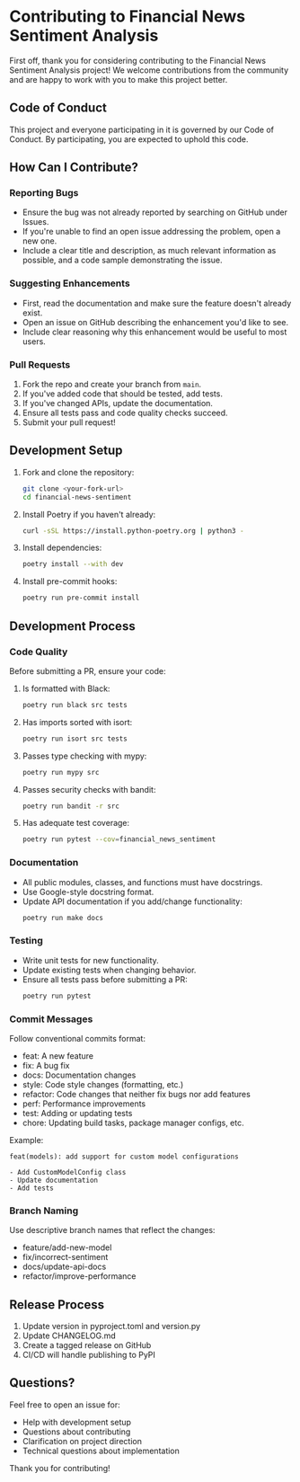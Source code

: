# Contributing to Financial News Sentiment Analysis

First off, thank you for considering contributing to the Financial News Sentiment Analysis project! We welcome contributions from the community and are happy to work with you to make this project better.

## Code of Conduct

This project and everyone participating in it is governed by our Code of Conduct. By participating, you are expected to uphold this code.

## How Can I Contribute?

### Reporting Bugs

- Ensure the bug was not already reported by searching on GitHub under Issues.
- If you're unable to find an open issue addressing the problem, open a new one.
- Include a clear title and description, as much relevant information as possible, and a code sample demonstrating the issue.

### Suggesting Enhancements

- First, read the documentation and make sure the feature doesn't already exist.
- Open an issue on GitHub describing the enhancement you'd like to see.
- Include clear reasoning why this enhancement would be useful to most users.

### Pull Requests

1. Fork the repo and create your branch from `main`.
2. If you've added code that should be tested, add tests.
3. If you've changed APIs, update the documentation.
4. Ensure all tests pass and code quality checks succeed.
5. Submit your pull request!

## Development Setup

1. Fork and clone the repository:
   ```bash
   git clone <your-fork-url>
   cd financial-news-sentiment
   ```

2. Install Poetry if you haven't already:
   ```bash
   curl -sSL https://install.python-poetry.org | python3 -
   ```

3. Install dependencies:
   ```bash
   poetry install --with dev
   ```

4. Install pre-commit hooks:
   ```bash
   poetry run pre-commit install
   ```

## Development Process

### Code Quality

Before submitting a PR, ensure your code:

1. Is formatted with Black:
   ```bash
   poetry run black src tests
   ```

2. Has imports sorted with isort:
   ```bash
   poetry run isort src tests
   ```

3. Passes type checking with mypy:
   ```bash
   poetry run mypy src
   ```

4. Passes security checks with bandit:
   ```bash
   poetry run bandit -r src
   ```

5. Has adequate test coverage:
   ```bash
   poetry run pytest --cov=financial_news_sentiment
   ```

### Documentation

- All public modules, classes, and functions must have docstrings.
- Use Google-style docstring format.
- Update API documentation if you add/change functionality:
  ```bash
  poetry run make docs
  ```

### Testing

- Write unit tests for new functionality.
- Update existing tests when changing behavior.
- Ensure all tests pass before submitting a PR:
  ```bash
  poetry run pytest
  ```

### Commit Messages

Follow conventional commits format:
- feat: A new feature
- fix: A bug fix
- docs: Documentation changes
- style: Code style changes (formatting, etc.)
- refactor: Code changes that neither fix bugs nor add features
- perf: Performance improvements
- test: Adding or updating tests
- chore: Updating build tasks, package manager configs, etc.

Example:
```
feat(models): add support for custom model configurations

- Add CustomModelConfig class
- Update documentation
- Add tests
```

### Branch Naming

Use descriptive branch names that reflect the changes:
- feature/add-new-model
- fix/incorrect-sentiment
- docs/update-api-docs
- refactor/improve-performance

## Release Process

1. Update version in pyproject.toml and version.py
2. Update CHANGELOG.md
3. Create a tagged release on GitHub
4. CI/CD will handle publishing to PyPI

## Questions?

Feel free to open an issue for:
- Help with development setup
- Questions about contributing
- Clarification on project direction
- Technical questions about implementation

Thank you for contributing!
